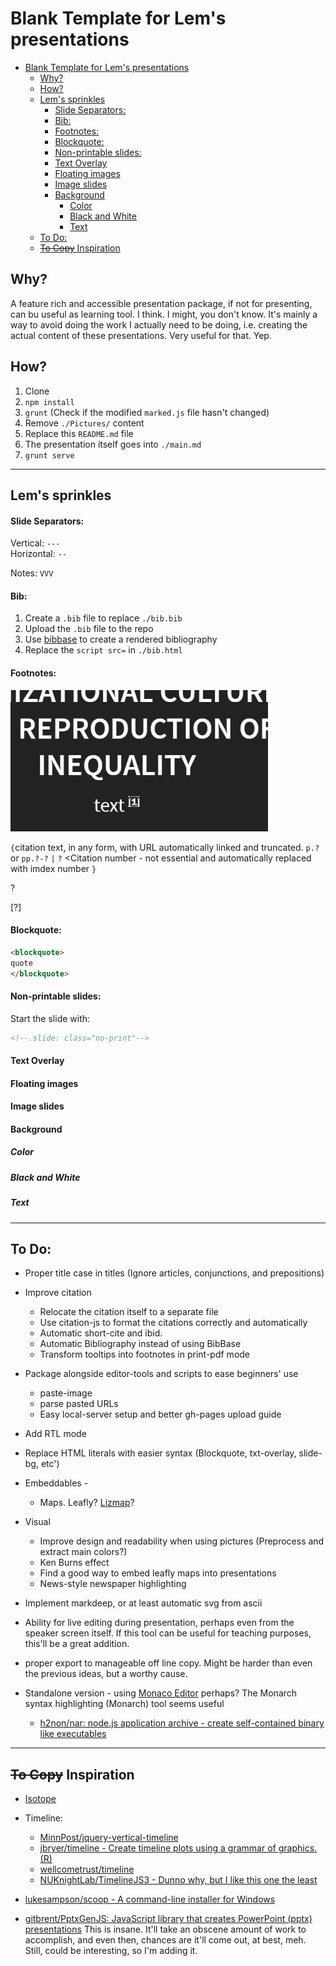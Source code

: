 # Blank Template for Lem's presentations

<!-- TOC -->

- [Blank Template for Lem's presentations](#blank-template-for-lems-presentations)
    - [Why?](#why)
    - [How?](#how)
    - [Lem's sprinkles](#lems-sprinkles)
        - [Slide Separators:](#slide-separators)
        - [Bib:](#bib)
        - [Footnotes:](#footnotes)
        - [Blockquote:](#blockquote)
        - [Non-printable slides:](#non-printable-slides)
        - [Text Overlay](#text-overlay)
        - [Floating images](#floating-images)
        - [Image slides](#image-slides)
        - [Background](#background)
            - [Color](#color)
            - [Black and White](#black-and-white)
            - [Text](#text)
    - [To Do:](#to-do)
    - [~~To Copy~~ Inspiration](#to-copy-inspiration)

<!-- /TOC -->
## Why?

A feature rich and accessible presentation package, if not for presenting, can bu useful as learning tool. I think. I might, you don't know. 
It's mainly a way to avoid doing the work I actually need to be doing, i.e. creating the actual content of these presentations. Very useful for that. Yep.

## How?

<!--1. Copy to a new folder-->
<!--1. `git init`-->
1. Clone
2. `npm install`
3. `grunt` (Check if the modified `marked.js` file hasn't changed)
4. Remove `./Pictures/` content
5. Replace this `README.md` file
6. The presentation itself goes into `./main.md`
7. `grunt serve`

---

## Lem's sprinkles

#### Slide Separators:

Vertical: `---` <br>
Horizontal: `--` <br>

Notes: `VVV`

#### Bib:
1. Create a `.bib` file to replace `./bib.bib`
2. Upload the `.bib` file to the repo
3. Use [bibbase](https://bibbase.org) to create a rendered bibliography 
4. Replace the `script src=` in `./bib.html`

#### Footnotes:
![tooltip](./Pictures/tooltip.gif)

`{`citation text, in any form, with URL automatically linked and truncated. `p.?` or `pp.?-?` `|` `?` <Citation number - not essential and automatically replaced with imdex number `}`

?

[?] 

#### Blockquote:

```markdown
<blockquote>
quote
</blockquote>
```
#### Non-printable slides:

Start the slide with:

```markdown
<!--.slide: class="no-print"-->
```

#### Text Overlay

#### Floating images

#### Image slides

#### Background
##### Color
##### Black and White
##### Text

---

## To Do:

* Proper title case in titles (Ignore articles, conjunctions, and prepositions)
* Improve citation 
    * Relocate the citation itself to a separate file 
    * Use citation-js to format the citations correctly and automatically
    * Automatic short-cite and ibid.
    * Automatic Bibliography instead of using BibBase 
    * Transform tooltips into footnotes in print-pdf mode
* Package alongside editor-tools and scripts to ease beginners' use
    * paste-image 
    * parse pasted URLs
    * Easy local-server setup and better gh-pages upload guide
* Add RTL mode 
* Replace HTML literals with easier syntax (Blockquote, txt-overlay, slide-bg, etc')
* Embeddables - 
    * Maps. Leafly? [Lizmap](https://docs.3liz.com/en/)?
* Visual 
    * Improve design and readability when using pictures (Preprocess and extract main colors?)
    * Ken Burns effect
    * Find a good way to embed leafly maps into presentations
    * News-style newspaper highlighting 
* Implement markdeep, or at least automatic svg from ascii 
* Ability for live editing during presentation, perhaps even from the speaker screen itself. If this tool can be useful for teaching purposes, this'll be a great addition. 
* proper export to manageable off line copy. Might be harder than even the previous ideas, but a worthy cause.

* Standalone version - using [Monaco Editor](https://microsoft.github.io/monaco-editor/) perhaps? The Monarch syntax highlighting (Monarch) tool seems useful
    * [h2non/nar: node.js application archive - create self-contained binary like executables](https://github.com/h2non/nar)
---

## ~~To Copy~~ Inspiration 

* [Isotope](https://isotope.metafizzy.co/)
* Timeline:
    * [MinnPost/jquery-vertical-timeline](https://github.com/MinnPost/jquery-vertical-timeline)
    * [jbryer/timeline -  Create timeline plots using a grammar of graphics. (R)](https://github.com/jbryer/timeline)
    * [wellcometrust/timeline](https://github.com/wellcometrust/timeline)
    * [NUKnightLab/TimelineJS3 - Dunno why, but I like this one the least](https://github.com/NUKnightLab/TimelineJS3)

* [lukesampson/scoop - A command-line installer for Windows](https://github.com/lukesampson/scoop)

* [gitbrent/PptxGenJS: JavaScript library that creates PowerPoint (pptx) presentations](https://github.com/gitbrent/PptxGenJS) 
  This is insane. It'll take an obscene amount of work to accomplish, and even then, chances are it'll come out, at best, meh. Still, could be interesting, so I'm adding it.
